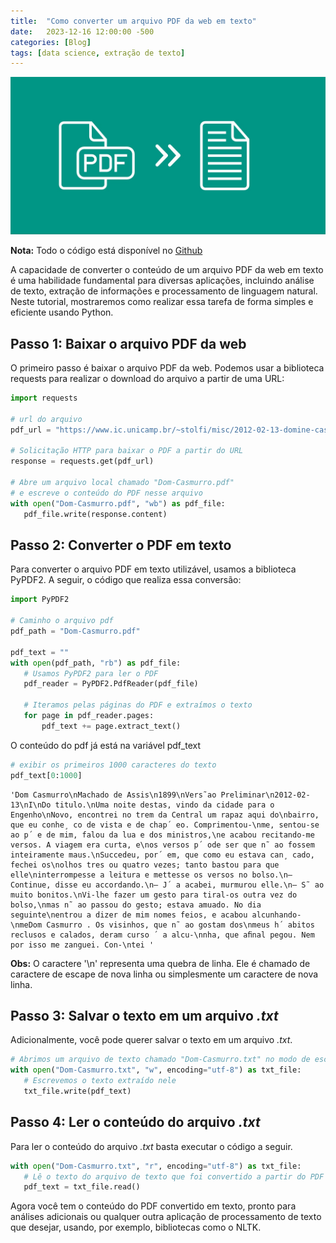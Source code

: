 ```yaml
---
title:  "Como converter um arquivo PDF da web em texto"
date:   2023-12-16 12:00:00 -500
categories: [Blog]
tags: [data science, extração de texto]
---
```


![png](https://github.com/gallileugenesis/gallileugenesis.github.io/blob/main/post-img/2023-10-24-PDF-to-text/cover-image.jpeg?raw=true)


**Nota:** Todo o código está disponível no [Github](https://github.com/gallileugenesis/PDF-to-text)


A capacidade de converter o conteúdo de um arquivo PDF da web em texto é uma habilidade fundamental para diversas aplicações, incluindo análise de texto, extração de informações e processamento de linguagem natural. Neste tutorial, mostraremos como realizar essa tarefa de forma simples e eficiente usando Python.

## Passo 1: Baixar o arquivo PDF da web
O primeiro passo é baixar o arquivo PDF da web. Podemos usar a biblioteca requests para realizar o download do arquivo a partir de uma URL:


```python
import requests

# url do arquivo
pdf_url = "https://www.ic.unicamp.br/~stolfi/misc/2012-02-13-domine-casmurrus.pdf"

# Solicitação HTTP para baixar o PDF a partir do URL
response = requests.get(pdf_url)

# Abre um arquivo local chamado "Dom-Casmurro.pdf" 
# e escreve o conteúdo do PDF nesse arquivo
with open("Dom-Casmurro.pdf", "wb") as pdf_file:
   pdf_file.write(response.content)
```

## Passo 2: Converter o PDF em texto
Para converter o arquivo PDF em texto utilizável, usamos a biblioteca PyPDF2. A seguir, o código que realiza essa conversão:


```python
import PyPDF2

# Caminho o arquivo pdf
pdf_path = "Dom-Casmurro.pdf"

pdf_text = ""
with open(pdf_path, "rb") as pdf_file:
   # Usamos PyPDF2 para ler o PDF
   pdf_reader = PyPDF2.PdfReader(pdf_file)

   # Iteramos pelas páginas do PDF e extraímos o texto
   for page in pdf_reader.pages:
       pdf_text += page.extract_text()
```

O conteúdo do pdf já está na variável pdf_text


```python
# exibir os primeiros 1000 caracteres do texto 
pdf_text[0:1000]
```




    'Dom Casmurro\nMachado de Assis\n1899\nVers˜ao Preliminar\n2012-02-13\nI\nDo titulo.\nUma noite destas, vindo da cidade para o Engenho\nNovo, encontrei no trem da Central um rapaz aqui do\nbairro, que eu conhe¸ co de vista e de chap´ eo. Comprimentou-\nme, sentou-se ao p´ e de mim, falou da lua e dos ministros,\ne acabou recitando-me versos. A viagem era curta, e\nos versos p´ ode ser que n˜ ao fossem inteiramente maus.\nSuccedeu, por´ em, que como eu estava can¸ cado, fechei os\nolhos tres ou quatro vezes; tanto bastou para que elle\ninterrompesse a leitura e mettesse os versos no bolso.\n— Continue, disse eu accordando.\n— J´ a acabei, murmurou elle.\n— S˜ ao muito bonitos.\nVi-lhe fazer um gesto para tiral-os outra vez do bolso,\nmas n˜ ao passou do gesto; estava amuado. No dia seguinte\nentrou a dizer de mim nomes feios, e acabou alcunhando-\nmeDom Casmurro . Os visinhos, que n˜ ao gostam dos\nmeus h´ abitos reclusos e calados, deram curso ´ a alcu-\nnha, que aﬁnal pegou. Nem por isso me zanguei. Con-\ntei '



**Obs:** O caractere '\n' representa uma quebra de linha. Ele é chamado de caractere de escape de nova linha ou simplesmente um caractere de nova linha.


## Passo 3: Salvar o texto em um arquivo *.txt*

Adicionalmente, você pode querer salvar o texto em um arquivo *.txt*.


```python
# Abrimos um arquivo de texto chamado "Dom-Casmurro.txt" no modo de escrita ('w') 
with open("Dom-Casmurro.txt", "w", encoding="utf-8") as txt_file:
   # Escrevemos o texto extraído nele
   txt_file.write(pdf_text)
```

## Passo 4: Ler o conteúdo do arquivo *.txt*

Para ler o conteúdo do arquivo *.txt* basta executar o código a seguir.


```python
with open("Dom-Casmurro.txt", "r", encoding="utf-8") as txt_file:
   # Lê o texto do arquivo de texto que foi convertido a partir do PDF
   pdf_text = txt_file.read()
```

Agora você tem o conteúdo do PDF convertido em texto, pronto para análises adicionais ou qualquer outra aplicação de processamento de texto que desejar, usando, por exemplo, bibliotecas como o NLTK.
